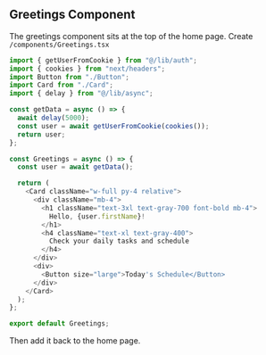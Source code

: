 ## Greetings Component

The greetings component sits at the top of the home page. Create `/components/Greetings.tsx`

```ts
import { getUserFromCookie } from "@/lib/auth";
import { cookies } from "next/headers";
import Button from "./Button";
import Card from "./Card";
import { delay } from "@/lib/async";

const getData = async () => {
  await delay(5000);
  const user = await getUserFromCookie(cookies());
  return user;
};

const Greetings = async () => {
  const user = await getData();

  return (
    <Card className="w-full py-4 relative">
      <div className="mb-4">
        <h1 className="text-3xl text-gray-700 font-bold mb-4">
          Hello, {user.firstName}!
        </h1>
        <h4 className="text-xl text-gray-400">
          Check your daily tasks and schedule
        </h4>
      </div>
      <div>
        <Button size="large">Today's Schedule</Button>
      </div>
    </Card>
  );
};

export default Greetings;
```

Then add it back to the home page.
